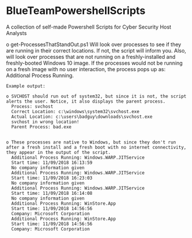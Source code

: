 # BlueTeamPowershellScripts
A collection of self-made Powershell Scripts for Cyber Security Host Analysts

o get-ProcessesThatStandOut.ps1
  Will look over processes to see if they are running in their correct locations. If not, the script will inform you.
  Also, will look over processes that are not running on a freshly-installed and freshly-booted Windows 10 image.
    If the processes would not be running on a fresh image with no user interaction, the process pops up as: Additional Process Running.
    
    Example output:
    
    o SVCHOST should run out of system32, but since it is not, the script alerts the user. Notice, it also displays the parent process.
      Process: svchost
      Correct Location: c:\windows\system32\svchost.exe 
      Actual Location: c:\users\badguy\downloads\svchost.exe
      svchost in wrong location!
      Parent Process: bad.exe
    
    
    o These processes are native to Windows, but since they don't run after a fresh install and a fresh boot with no internet connectivity, 
    they appear in the output of the script.
      Additional Process Running: Windows.WARP.JITService
      Start time: 11/09/2018 16:13:59
      No company information given
      Additional Process Running: Windows.WARP.JITService
      Start time: 11/09/2018 16:23:03
      No company information given
      Additional Process Running: Windows.WARP.JITService
      Start time: 11/09/2018 16:14:08
      No company information given
      Additional Process Running: WinStore.App
      Start time: 11/09/2018 14:56:56
      Company: Microsoft Corporation
      Additional Process Running: WinStore.App
      Start time: 11/09/2018 14:56:56
      Company: Microsoft Corporation
